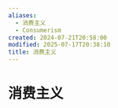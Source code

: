 ```yaml
---
aliases:
  - 消费主义
  - Consumerism
created: 2024-07-21T20:58:00
modified: 2025-07-17T20:38:10
title: 消费主义
---
```


# 消费主义
